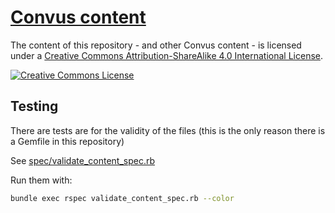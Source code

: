 # [Convus content](https://www.convus.org)

The content of this repository - and other Convus content - is licensed under a <a rel="license" href="http://creativecommons.org/licenses/by-sa/4.0/">Creative Commons Attribution-ShareAlike 4.0 International License</a>.

<a rel="license" href="http://creativecommons.org/licenses/by-sa/4.0/"><img alt="Creative Commons License" src="https://i.creativecommons.org/l/by-sa/4.0/88x31.png"/></a>


## Testing

There are tests are for the validity of the files (this is the only reason there is a Gemfile in this repository)

See [spec/validate_content_spec.rb](spec/validate_content_spec.rb)

Run them with:

```bash
bundle exec rspec validate_content_spec.rb --color
```